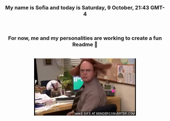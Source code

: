 


<div align="center">
<h3 >My name is Sofia and today is Saturday, 9 October, 21:43 GMT-4</h3><br>
<h3 >For now, me and my personalities are working to create a fun Readme 👋
</h3><br>
<img src='img/dwight.gif' alt='working...'/>
</div>
